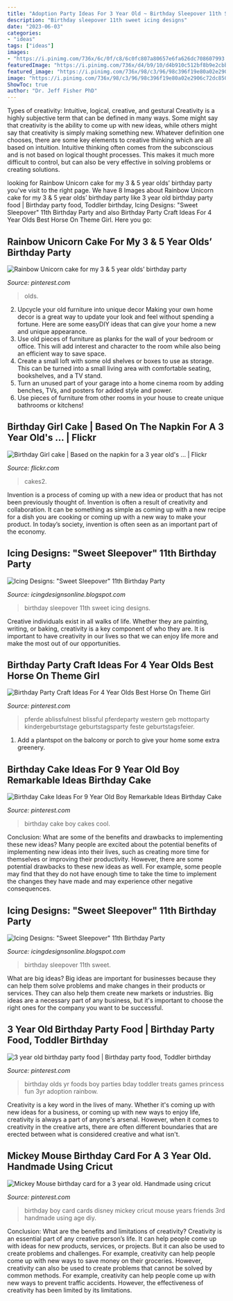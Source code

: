 ```yaml
---
title: "Adoption Party Ideas For 3 Year Old ~ Birthday Sleepover 11th Sweet Icing Designs"
description: "Birthday sleepover 11th sweet icing designs"
date: "2023-06-03"
categories:
- "ideas"
tags: ["ideas"]
images:
- "https://i.pinimg.com/736x/6c/0f/c8/6c0fc807a80657e6fa626dc708607993.jpg"
featuredImage: "https://i.pinimg.com/736x/d4/b9/10/d4b910c512bf8b9e2cbb00d2c3367989--yr-old-birthday-party-ideas-girl-toddler-birthday-party-food.jpg"
featured_image: "https://i.pinimg.com/736x/98/c3/96/98c396f19e80a02e2906c72dc850a28e.jpg"
image: "https://i.pinimg.com/736x/98/c3/96/98c396f19e80a02e2906c72dc850a28e.jpg"
ShowToc: true
author: "Dr. Jeff Fisher PhD"
---
```



Types of creativity: Intuitive, logical, creative, and gestural
Creativity is a highly subjective term that can be defined in many ways. Some might say that creativity is the ability to come up with new ideas, while others might say that creativity is simply making something new. Whatever definition one chooses, there are some key elements to creative thinking which are all based on intuition. Intuitive thinking often comes from the subconscious and is not based on logical thought processes. This makes it much more difficult to control, but can also be very effective in solving problems or creating solutions.

	

		
looking for Rainbow Unicorn cake for my 3 &amp; 5 year olds’ birthday party you've visit to the right page. We have 8 Images about Rainbow Unicorn cake for my 3 &amp; 5 year olds’ birthday party like 3 year old birthday party food | Birthday party food, Toddler birthday, Icing Designs: &quot;Sweet Sleepover&quot; 11th Birthday Party and also Birthday Party Craft Ideas For 4 Year Olds Best Horse On Theme Girl. Here you go:
		
    
## Rainbow Unicorn Cake For My 3 &amp; 5 Year Olds’ Birthday Party

<img loading=lazy src="https://i.pinimg.com/736x/98/c3/96/98c396f19e80a02e2906c72dc850a28e.jpg" onerror="this.onerror=null;this.src='https://tse4.mm.bing.net/th?id=OIP.OzLtSeng6jwea7-Fbcc7QwHaJ4&amp;pid=15.1';" alt="Rainbow Unicorn cake for my 3 &amp; 5 year olds’ birthday party">

_Source: pinterest.com_

>olds. 

	

2. Upcycle your old furniture into unique decor
Making your own home decor is a great way to update your look and feel without spending a fortune. Here are some easyDIY ideas that can give your home a new and unique appearance. 
1. Use old pieces of furniture as planks for the wall of your bedroom or office. This will add interest and character to the room while also being an efficient way to save space.
2. Create a small loft with some old shelves or boxes to use as storage. This can be turned into a small living area with comfortable seating, bookshelves, and a TV stand.
3. Turn an unused part of your garage into a home cinema room by adding benches, TVs, and posters for added style and power.
4. Use pieces of furniture from other rooms in your house to create unique bathrooms or kitchens!

    
## Birthday Girl Cake | Based On The Napkin For A 3 Year Old&#039;s … | Flickr

<img loading=lazy src="https://c2.staticflickr.com/4/3627/3497487165_59e1ba6f31.jpg" onerror="this.onerror=null;this.src='https://tse2.mm.bing.net/th?id=OIP.f4ZQhTGEJJOvG9WBOdwkdAAAAA&amp;pid=15.1';" alt="Birthday Girl cake | Based on the napkin for a 3 year old&#039;s … | Flickr">

_Source: flickr.com_

>cakes2. 

	

Invention is a process of coming up with a new idea or product that has not been previously thought of. Invention is often a result of creativity and collaboration. It can be something as simple as coming up with a new recipe for a dish you are cooking or coming up with a new way to make your product. In today’s society, invention is often seen as an important part of the economy.

    
## Icing Designs: &quot;Sweet Sleepover&quot; 11th Birthday Party

<img loading=lazy src="https://1.bp.blogspot.com/-u6Vg4vzY8Jk/T2KImsvWyCI/AAAAAAAAILs/EEV5gSGvcJU/s1600/bellas%2Bparty%2B126.JPG" onerror="this.onerror=null;this.src='https://tse2.mm.bing.net/th?id=OIP.CUU94fZKQjLF_Je4IKPn9QHaLG&amp;pid=15.1';" alt="Icing Designs: &quot;Sweet Sleepover&quot; 11th Birthday Party">

_Source: icingdesignsonline.blogspot.com_

>birthday sleepover 11th sweet icing designs. 

	

Creative individuals exist in all walks of life. Whether they are painting, writing, or baking, creativity is a key component of who they are. It is important to have creativity in our lives so that we can enjoy life more and make the most out of our opportunities.

    
## Birthday Party Craft Ideas For 4 Year Olds Best Horse On Theme Girl

<img loading=lazy src="https://i.pinimg.com/736x/6c/0f/c8/6c0fc807a80657e6fa626dc708607993.jpg" onerror="this.onerror=null;this.src='https://tse3.mm.bing.net/th?id=OIP.EG7iNccogb2Dy4-swIN5zQHaLH&amp;pid=15.1';" alt="Birthday Party Craft Ideas For 4 Year Olds Best Horse On Theme Girl">

_Source: pinterest.com_

>pferde ablissfulnest blissful pferdeparty western geb mottoparty kindergeburtstage geburtstagsparty feste geburtstagsfeier. 

	

1. Add a plantspot on the balcony or porch to give your home some extra greenery.

    
## Birthday Cake Ideas For 9 Year Old Boy Remarkable Ideas Birthday Cake

<img loading=lazy src="https://i.pinimg.com/736x/47/82/81/4782814462fe01dcd1f3d633281d99ab.jpg" onerror="this.onerror=null;this.src='https://tse1.mm.bing.net/th?id=OIP.ub9c9xiIDtya-GxhoCbG0AHaNK&amp;pid=15.1';" alt="Birthday Cake Ideas For 9 Year Old Boy Remarkable Ideas Birthday Cake">

_Source: pinterest.com_

>birthday cake boy cakes cool. 

	

Conclusion: What are some of the benefits and drawbacks to implementing these new ideas?
Many people are excited about the potential benefits of implementing new ideas into their lives, such as creating more time for themselves or improving their productivity. However, there are some potential drawbacks to these new ideas as well. For example, some people may find that they do not have enough time to take the time to implement the changes they have made and may experience other negative consequences.

    
## Icing Designs: &quot;Sweet Sleepover&quot; 11th Birthday Party

<img loading=lazy src="http://3.bp.blogspot.com/-NOfYLEOxMW0/T2J_jg7wdPI/AAAAAAAAIJo/yKdZpOkHZiM/s1600/bellas%2Bparty%2B039%2Bcopy.jpg" onerror="this.onerror=null;this.src='https://tse2.mm.bing.net/th?id=OIP.aDFhogp87VHxAh1uJDBFnQHaLG&amp;pid=15.1';" alt="Icing Designs: &quot;Sweet Sleepover&quot; 11th Birthday Party">

_Source: icingdesignsonline.blogspot.com_

>birthday sleepover 11th sweet. 

	

What are big ideas?
Big ideas are important for businesses because they can help them solve problems and make changes in their products or services. They can also help them create new markets or industries. Big ideas are a necessary part of any business, but it's important to choose the right ones for the company you want to be successful.

    
## 3 Year Old Birthday Party Food | Birthday Party Food, Toddler Birthday

<img loading=lazy src="https://i.pinimg.com/736x/d4/b9/10/d4b910c512bf8b9e2cbb00d2c3367989--yr-old-birthday-party-ideas-girl-toddler-birthday-party-food.jpg" onerror="this.onerror=null;this.src='https://tse1.mm.bing.net/th?id=OIP.4LCdkxM7RZJ7rHcDVq_urgHaJ4&amp;pid=15.1';" alt="3 year old birthday party food | Birthday party food, Toddler birthday">

_Source: pinterest.com_

>birthday olds yr foods boy parties bday toddler treats games princess fun 3yr adoption rainbow. 

	

Creativity is a key word in the lives of many. Whether it's coming up with new ideas for a business, or coming up with new ways to enjoy life, creativity is always a part of anyone's arsenal. However, when it comes to creativity in the creative arts, there are often different boundaries that are erected between what is considered creative and what isn't.

    
## Mickey Mouse Birthday Card For A 3 Year Old. Handmade Using Cricut

<img loading=lazy src="https://i.pinimg.com/736x/c3/f7/2a/c3f72ad10f02dd3c92f09c10c454df3f--mickey-and-friends-mickey-mouse-birthday.jpg" onerror="this.onerror=null;this.src='https://tse4.mm.bing.net/th?id=OIP.8bGKICqij4IvDPNVUwpMigHaJ3&amp;pid=15.1';" alt="Mickey Mouse birthday card for a 3 year old. Handmade using cricut">

_Source: pinterest.com_

>birthday boy card cards disney mickey cricut mouse years friends 3rd handmade using age diy. 

	

Conclusion: What are the benefits and limitations of creativity?
Creativity is an essential part of any creative person’s life. It can help people come up with ideas for new products, services, or projects. But it can also be used to create problems and challenges. For example, creativity can help people come up with new ways to save money on their groceries. However, creativity can also be used to create problems that cannot be solved by common methods. For example, creativity can help people come up with new ways to prevent traffic accidents. However, the effectiveness of creativity has been limited by its limitations.

